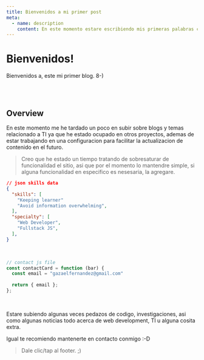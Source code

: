 ```yaml
---
title: Bienvenidos a mi primer post
meta:
  - name: description
    content: En este momento estare escribiendo mis primeras palabras como blogger en una cuenta personal.
---
```


# Bienvenidos!

Bienvenidos a, este mi primer blog. 8-)

<br><br>

## Overview

En este momento me he tardado un poco en subir sobre blogs y temas relacionado a TI ya que he estado ocupado en otros proyectos, ademas de estar trabajando en una configuracion para facilitar la actualizacion de contenido en el futuro.

> Creo que he estado un tiempo tratando de sobresaturar de funcionalidad el sitio, asi que por el momento lo mantendre simple, si alguna funcionalidad en especifico es nesesaria, la agregare.

```json
// json skills data
{
  "skills": [
    "Keeping learner"
    "Avoid information overwhelming",    
  ], 
  "specialty": [
    "Web Developer",
    "Fullstack JS",
  ],
}
```
<br>

``` js
// contact js file
const contactCard = function (bar) {
  const email = "gazaelfernandez@gmail.com"
  
  return { email };
};
```
<br>

Estare subiendo algunas veces pedazos de codigo, investigaciones,  asi como algunas noticias todo acerca de web development, TI u alguna cosita extra.

Igual te recomiendo mantenerte en contacto conmigo :-D

> Dale clic/tap al footer.  ;)